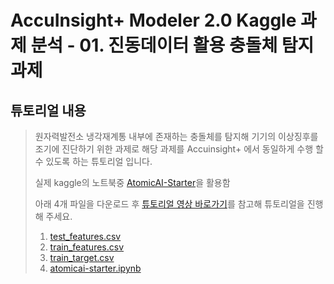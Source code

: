 # AccuInsight+ Modeler 2.0 Kaggle 과제 분석 - 01. 진동데이터 활용 충돌체 탐지 과제

  ## 튜토리얼 내용

   > 원자력발전소 냉각재계통 내부에 존재하는 충돌체를 탐지해 기기의 이상징후를 조기에 진단하기 위한 과제로
   > 해당 과제를 Accuinsight+ 에서 동일하게 수행 할 수 있도록 하는 튜토리얼 입니다.
   >
   > 실제 kaggle의 노트북중 [AtomicAI-Starter](https://www.kaggle.com/jaganadhg/atomicai-starter)을 활용함
   >
   > 아래 4개 파일을 다운로드 후 [튜토리얼 영상 바로가기](https://www.youtube.com/watch?v=KnV_Aoy3Iow&t=43s)를 참고해 튜토리얼을 진행해 주세요.
   >
   > 1. [test_features.csv](./Files/test_features.csv)
   > 2. [train_features.csv](./Files/test_features.csv)
   > 3. [train_target.csv](./Files/train_target.csv)
   > 4. [atomicai-starter.ipynb](./Files/atomicai-starter.ipynb)


